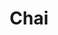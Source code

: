 ---
codehost: https://github.com/https://github.com/chaijs/chai
guide: https://github.com/chaijs/chaijs.github.io/tree/master/img
logohandle: chaijs
sort: chai
title: Chai
website: https://www.chaijs.com/
---